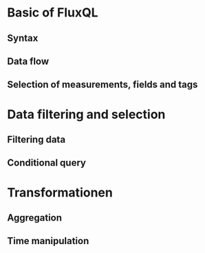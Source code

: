 # Basic of FluxQL
## Syntax
## Data flow
## Selection of measurements, fields and tags

# Data filtering and selection
## Filtering data
## Conditional query

# Transformationen
## Aggregation
## Time manipulation
